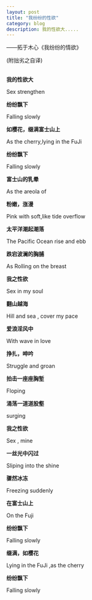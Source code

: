 ```yaml
---
layout: post
title: "我纷纷的性欲"
category: blog
description: 我的性欲大.....
---
```



——拓于木心《我纷纷的情欲》

(附拙劣之自译)
 
##  
 
**我的性欲大**

Sex strengthen

<!--break-->

**纷纷飘下**

Falling slowly
 
**如樱花，缀满富士山上**

As the cherry,lying in the FuJi
 
**纷纷飘下**

Falling slowly
 
**富士山的乳晕**

As the areola of 
 
**粉嫩，涨漫**

Pink with soft,like tide overflow
 
**太平洋潮起潮落**

The Pacific Ocean rise and ebb
 
**跌宕波澜的胸脯**

As Rolling on the breast
 
**我之性欲**

Sex in my soul
 
**翻山越海**

Hill and sea , cover my pace
 
**爱浪淫风中**

With wave in love
 
**挣扎，呻吟**

Struggle and groan
 
**拍击一座座胸堑**

Floping
 
**涌荡一道道股壑**

surging
 
 
 
**我之性欲**

Sex , mine
 
**一丝光中闪过**

Sliping into the shine
 
**骤然冰冻**

Freezing suddenly
 
**在富士山上**

On the Fuji 
 
**纷纷飘下**

Falling slowly
 
**缀满，如樱花**

Lying in the FuJi ,as the cherry
 
**纷纷飘下**

Falling slowly
